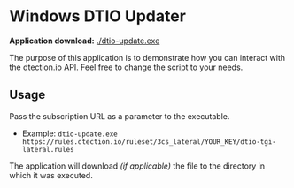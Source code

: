 # Windows DTIO Updater

**Application download:** [./dtio-update.exe](https://raw.githubusercontent.com/3CORESec/dtio-kb/master/client/windows/dtio-update.exe)

The purpose of this application is to demonstrate how you can interact with the dtection.io API. Feel free to change the script to your needs.

## Usage

Pass the subscription URL as a parameter to the executable. 

* Example: `dtio-update.exe https://rules.dtection.io/ruleset/3cs_lateral/YOUR_KEY/dtio-tgi-lateral.rules`

The application will download *(if applicable)* the file to the directory in which it was executed. 
